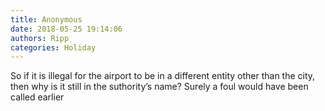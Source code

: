 ```yaml
---
title: Anonymous
date: 2018-05-25 19:14:06
authors: Ripp
categories: Holiday
---
```


 So if it is illegal for the airport to be in a different entity other than the city, then why is it still in the suthority’s name?  Surely a foul would have been called earlier
